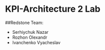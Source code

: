 # KPI-Architecture 2 Lab

##Redstone Team:

- Serhiychuk Nazar
- Rozhon Olexandr
- Ivanchenko Vyacheslav